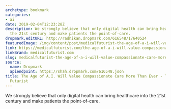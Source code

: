 ```yaml
---
archetype: bookmark
categories:
- ai
date: 2019-02-04T12:23:28Z
description: We strongly believe that only digital health can bring healthcare into
  the 21st century and make patients the point-of-care.
dropmark.editURL: http://radhikan.dropmark.com/616548/17640524
featuredImage: /img/content/post/medicalfuturist-the-age-of-a-i-will-value-compassionate-care-more-than-ever-the-medical-futurist.png
link: https://medicalfuturist.com/the-age-of-a-i-will-value-compassionate-care-more-than-ever
linkBrand: medicalfuturist.com
slug: medicalfuturist-the-age-of-a-i-will-value-compassionate-care-more-than-ever-the-medical-futurist
source:
  name: Dropmark
  apiendpoint: https://shah.dropmark.com/616548.json
title: The Age of A.I. Will Value Compassionate Care More Than Ever - The Medical
  Futurist
---
```

We strongly believe that only digital health can bring healthcare into the 21st century and make patients the point-of-care.
